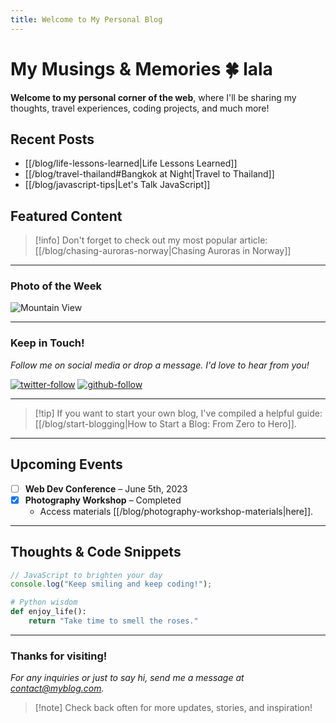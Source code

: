 ```yaml
---
title: Welcome to My Personal Blog
---
```

# My Musings & Memories 🍀 lala

**Welcome to my personal corner of the web**, where I'll be sharing my thoughts, travel experiences, coding projects, and much more!

## Recent Posts

- [[/blog/life-lessons-learned|Life Lessons Learned]]
- [[/blog/travel-thailand#Bangkok at Night|Travel to Thailand]]
- [[/blog/javascript-tips|Let's Talk JavaScript]]

## Featured Content

> [!info] Don't forget to check out my most popular article:
> [[/blog/chasing-auroras-norway|Chasing Auroras in Norway]]


---
### Photo of the Week

![Mountain View](https://images.unsplash.com/photo-1526336024174-e58f5cdd8e13)

---
### Keep in Touch!

*Follow me on social media or drop a message. I'd love to hear from you!*

[![twitter-follow](https://img.shields.io/twitter/follow/myprofile?style=social)](https://twitter.com/myprofile)
[![github-follow](https://img.shields.io/github/followers/myprofile?style=social)](https://github.com/myprofile)

---

> [!tip] If you want to start your own blog, I've compiled a helpful guide: [[/blog/start-blogging|How to Start a Blog: From Zero to Hero]].

---

## Upcoming Events

- [ ] **Web Dev Conference** – June 5th, 2023
- [x] **Photography Workshop** – Completed
  - Access materials [[/blog/photography-workshop-materials|here]].

---

## Thoughts & Code Snippets

```javascript
// JavaScript to brighten your day
console.log("Keep smiling and keep coding!");
```

```python
# Python wisdom
def enjoy_life():
    return "Take time to smell the roses."
```

---

### Thanks for visiting!

_For any inquiries or just to say hi, send me a message at contact@myblog.com._

> [!note] Check back often for more updates, stories, and inspiration!
